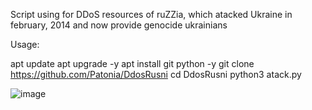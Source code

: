 Script using for DDoS resources of ruZZia, which atacked Ukraine in february, 2014 and now provide genocide ukrainians

Usage:

apt update
apt upgrade -y
apt install git python -y
git clone https://github.com/Patonia/DdosRusni
cd DdosRusni
python3 atack.py

![image](https://user-images.githubusercontent.com/100575200/161439524-b2d7c8d2-a992-4c71-a423-2a18f0527dd5.png)

